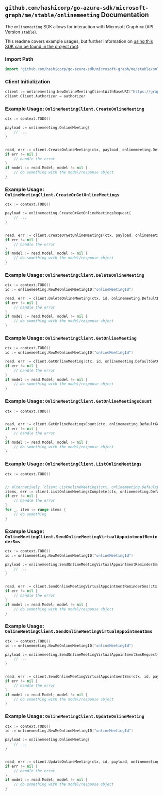 
## `github.com/hashicorp/go-azure-sdk/microsoft-graph/me/stable/onlinemeeting` Documentation

The `onlinemeeting` SDK allows for interaction with Microsoft Graph `me` (API Version `stable`).

This readme covers example usages, but further information on [using this SDK can be found in the project root](https://github.com/hashicorp/go-azure-sdk/tree/main/docs).

### Import Path

```go
import "github.com/hashicorp/go-azure-sdk/microsoft-graph/me/stable/onlinemeeting"
```


### Client Initialization

```go
client := onlinemeeting.NewOnlineMeetingClientWithBaseURI("https://graph.microsoft.com")
client.Client.Authorizer = authorizer
```


### Example Usage: `OnlineMeetingClient.CreateOnlineMeeting`

```go
ctx := context.TODO()

payload := onlinemeeting.OnlineMeeting{
	// ...
}


read, err := client.CreateOnlineMeeting(ctx, payload, onlinemeeting.DefaultCreateOnlineMeetingOperationOptions())
if err != nil {
	// handle the error
}
if model := read.Model; model != nil {
	// do something with the model/response object
}
```


### Example Usage: `OnlineMeetingClient.CreateOrGetOnlineMeetings`

```go
ctx := context.TODO()

payload := onlinemeeting.CreateOrGetOnlineMeetingsRequest{
	// ...
}


read, err := client.CreateOrGetOnlineMeetings(ctx, payload, onlinemeeting.DefaultCreateOrGetOnlineMeetingsOperationOptions())
if err != nil {
	// handle the error
}
if model := read.Model; model != nil {
	// do something with the model/response object
}
```


### Example Usage: `OnlineMeetingClient.DeleteOnlineMeeting`

```go
ctx := context.TODO()
id := onlinemeeting.NewMeOnlineMeetingID("onlineMeetingId")

read, err := client.DeleteOnlineMeeting(ctx, id, onlinemeeting.DefaultDeleteOnlineMeetingOperationOptions())
if err != nil {
	// handle the error
}
if model := read.Model; model != nil {
	// do something with the model/response object
}
```


### Example Usage: `OnlineMeetingClient.GetOnlineMeeting`

```go
ctx := context.TODO()
id := onlinemeeting.NewMeOnlineMeetingID("onlineMeetingId")

read, err := client.GetOnlineMeeting(ctx, id, onlinemeeting.DefaultGetOnlineMeetingOperationOptions())
if err != nil {
	// handle the error
}
if model := read.Model; model != nil {
	// do something with the model/response object
}
```


### Example Usage: `OnlineMeetingClient.GetOnlineMeetingsCount`

```go
ctx := context.TODO()


read, err := client.GetOnlineMeetingsCount(ctx, onlinemeeting.DefaultGetOnlineMeetingsCountOperationOptions())
if err != nil {
	// handle the error
}
if model := read.Model; model != nil {
	// do something with the model/response object
}
```


### Example Usage: `OnlineMeetingClient.ListOnlineMeetings`

```go
ctx := context.TODO()


// alternatively `client.ListOnlineMeetings(ctx, onlinemeeting.DefaultListOnlineMeetingsOperationOptions())` can be used to do batched pagination
items, err := client.ListOnlineMeetingsComplete(ctx, onlinemeeting.DefaultListOnlineMeetingsOperationOptions())
if err != nil {
	// handle the error
}
for _, item := range items {
	// do something
}
```


### Example Usage: `OnlineMeetingClient.SendOnlineMeetingVirtualAppointmentReminderSms`

```go
ctx := context.TODO()
id := onlinemeeting.NewMeOnlineMeetingID("onlineMeetingId")

payload := onlinemeeting.SendOnlineMeetingVirtualAppointmentReminderSmsRequest{
	// ...
}


read, err := client.SendOnlineMeetingVirtualAppointmentReminderSms(ctx, id, payload, onlinemeeting.DefaultSendOnlineMeetingVirtualAppointmentReminderSmsOperationOptions())
if err != nil {
	// handle the error
}
if model := read.Model; model != nil {
	// do something with the model/response object
}
```


### Example Usage: `OnlineMeetingClient.SendOnlineMeetingVirtualAppointmentSms`

```go
ctx := context.TODO()
id := onlinemeeting.NewMeOnlineMeetingID("onlineMeetingId")

payload := onlinemeeting.SendOnlineMeetingVirtualAppointmentSmsRequest{
	// ...
}


read, err := client.SendOnlineMeetingVirtualAppointmentSms(ctx, id, payload, onlinemeeting.DefaultSendOnlineMeetingVirtualAppointmentSmsOperationOptions())
if err != nil {
	// handle the error
}
if model := read.Model; model != nil {
	// do something with the model/response object
}
```


### Example Usage: `OnlineMeetingClient.UpdateOnlineMeeting`

```go
ctx := context.TODO()
id := onlinemeeting.NewMeOnlineMeetingID("onlineMeetingId")

payload := onlinemeeting.OnlineMeeting{
	// ...
}


read, err := client.UpdateOnlineMeeting(ctx, id, payload, onlinemeeting.DefaultUpdateOnlineMeetingOperationOptions())
if err != nil {
	// handle the error
}
if model := read.Model; model != nil {
	// do something with the model/response object
}
```
